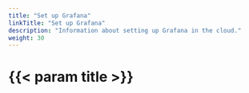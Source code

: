```yaml
---
title: "Set up Grafana"
linkTitle: "Set up Grafana"
description: "Information about setting up Grafana in the cloud."
weight: 30
---
```


# {{< param title >}}

